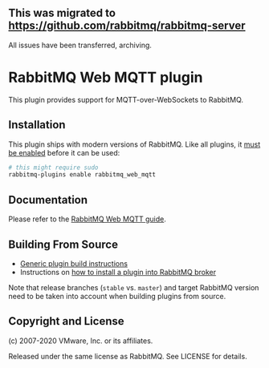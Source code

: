 ## This was migrated to https://github.com/rabbitmq/rabbitmq-server

All issues have been transferred, archiving.

# RabbitMQ Web MQTT plugin

This plugin provides support for MQTT-over-WebSockets to RabbitMQ.

## Installation

This plugin ships with modern versions of RabbitMQ.
Like all plugins, it [must be enabled](https://www.rabbitmq.com/plugins.html) before it can be used:

``` bash
# this might require sudo
rabbitmq-plugins enable rabbitmq_web_mqtt
```

## Documentation

Please refer to the [RabbitMQ Web MQTT guide](https://www.rabbitmq.com/web-mqtt.html).


## Building From Source

 * [Generic plugin build instructions](https://www.rabbitmq.com/plugin-development.html)
 * Instructions on [how to install a plugin into RabbitMQ broker](https://www.rabbitmq.com/plugins.html#installing-plugins)

Note that release branches (`stable` vs. `master`) and target RabbitMQ version need to be taken into account
when building plugins from source.


## Copyright and License

(c) 2007-2020 VMware, Inc. or its affiliates.

Released under the same license as RabbitMQ. See LICENSE for details.
